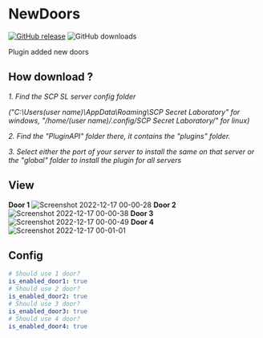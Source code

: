 # NewDoors
[![GitHub release](https://flat.badgen.net/github/release/MrAfitol/NewDoors)](https://github.com/MrAfitol/NewDoors/releases/)
![GitHub downloads](https://flat.badgen.net/github/assets-dl/MrAfitol/NewDoors)

Plugin added new doors

## How download ?
  *1. Find the SCP SL server config folder*
  
  *("C:\Users\(user name)\AppData\Roaming\SCP Secret Laboratory\" for windows, "/home/(user name)/.config/SCP Secret Laboratory/" for linux)*
  
  *2. Find the "PluginAPI" folder there, it contains the "plugins" folder.*
  
  *3. Select either the port of your server to install the same on that server or the "global" folder to install the plugin for all servers*
## View
**Door 1**
![Screenshot 2022-12-17 00-00-28](https://user-images.githubusercontent.com/76150070/208197055-21068e77-3a47-42a1-8e0f-fd6c2ff609ff.png)
**Door 2**
![Screenshot 2022-12-17 00-00-38](https://user-images.githubusercontent.com/76150070/208197131-1494bcc3-1d4d-4b8a-8639-0395f91b0c5d.png)
**Door 3**
![Screenshot 2022-12-17 00-00-49](https://user-images.githubusercontent.com/76150070/208197207-0db0bee5-1057-42f5-b5c1-28be3fd44182.png)
**Door 4**
![Screenshot 2022-12-17 00-01-01](https://user-images.githubusercontent.com/76150070/208197249-dcf6fc13-d56f-4523-8611-6590c7b31942.png)


## Config
```yml
# Should use 1 door?
is_enabled_door1: true
# Should use 2 door?
is_enabled_door2: true
# Should use 3 door?
is_enabled_door3: true
# Should use 4 door?
is_enabled_door4: true
```
